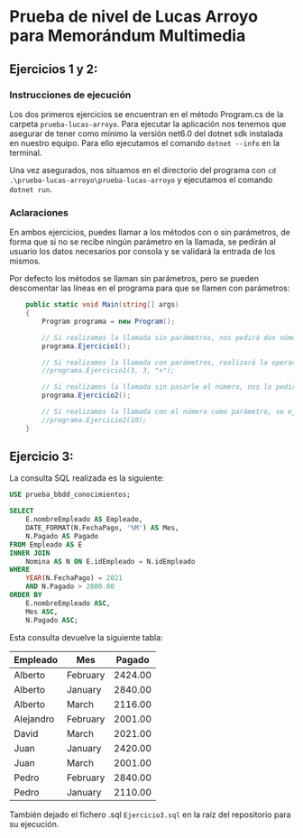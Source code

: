 # Prueba de nivel de Lucas Arroyo para Memorándum Multimedia

## Ejercicios 1 y 2:
### Instrucciones de ejecución

Los dos primeros ejercicios se encuentran en el método Program.cs de la carpeta `prueba-lucas-arroyo`. Para ejecutar la aplicación nos tenemos que asegurar de tener como mínimo la versión net6.0 del dotnet sdk instalada en nuestro equipo. Para ello ejecutamos el comando `dotnet --info` en la terminal.

Una vez asegurados, nos situamos en el directorio del programa con `cd .\prueba-lucas-arroyo\prueba-lucas-arroyo` y ejecutamos el comando `dotnet run`.

### Aclaraciones

En ambos ejercicios, puedes llamar a los métodos con o sin parámetros, de forma que si no se recibe ningún parámetro en la llamada, se pedirán al usuario los datos necesarios por consola y se validará la entrada de los mismos.

Por defecto los métodos se llaman sin parámetros, pero se pueden descomentar las líneas en el programa para que se llamen con parámetros:

```csharp
    public static void Main(string[] args)
    {
        Program programa = new Program();

        // Si realizamos la llamada sin parámetros, nos pedirá dos números y la operación a realizar
        programa.Ejercicio1();

        // Si realizamos la llamada con parámetros, realizará la operación indicada automáticamente (descomentar línea inferior para comprobar)
        //programa.Ejercicio1(3, 3, "+");

        // Si realizamos la llamada sin pasarle el número, nos lo pedirá al ejecutar el método
        programa.Ejercicio2();

        // Si realizamos la llamada con el número como parámetro, se ejecutará el método directamente (descomentar línea inferior para comprobar)
        //programa.Ejercicio2(10);
    }
```

## Ejercicio 3:

La consulta SQL realizada es la siguiente:

```sql
USE prueba_bbdd_conocimientos;

SELECT
	E.nombreEmpleado AS Empleado,
    DATE_FORMAT(N.FechaPago, '%M') AS Mes,
    N.Pagado AS Pagado
FROM Empleado AS E
INNER JOIN
    Nomina AS N ON E.idEmpleado = N.idEmpleado
WHERE
    YEAR(N.FechaPago) = 2021
    AND N.Pagado > 2000.00
ORDER BY
    E.nombreEmpleado ASC,
    Mes ASC,
    N.Pagado ASC;
```

Esta consulta devuelve la siguiente tabla:

| Empleado  | Mes      | Pagado   |
|-----------|----------|----------|
| Alberto   | February | 2424.00  |
| Alberto   | January  | 2840.00  |
| Alberto   | March    | 2116.00  |
| Alejandro | February | 2001.00  |
| David     | March    | 2021.00  |
| Juan      | January  | 2420.00  |
| Juan      | March    | 2001.00  |
| Pedro     | February | 2840.00  |
| Pedro     | January  | 2110.00  |

También dejado el fichero .sql `Ejercicio3.sql` en la raíz del repositorio para su ejecución.